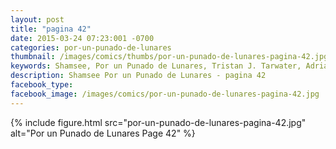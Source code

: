 ```yaml
---
layout: post
title: "pagina 42"
date: 2015-03-24 07:23:001 -0700
categories: por-un-punado-de-lunares
thumbnail: /images/comics/thumbs/por-un-punado-de-lunares-pagina-42.jpg
keywords: Shamsee, Por un Punado de Lunares, Tristan J. Tarwater, Adrian Ricker
description: Shamsee Por un Punado de Lunares - pagina 42
facebook_type: 
facebook_image: /images/comics/por-un-punado-de-lunares-pagina-42.jpg
---
```

{% include figure.html src="por-un-punado-de-lunares-pagina-42.jpg" alt="Por un Punado de Lunares Page 42" %}